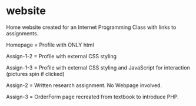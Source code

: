 # website
Home website created for an Internet Programming Class with links to assignments.

Homepage = Profile with ONLY html

Assign-1-2 = Profile with external CSS styling

Assign-1-3 = Profile with external CSS styling and JavaScript for interaction (pictures spin if clicked)

Assign-2 = Written research assignment. No Webpage involved.

Assign-3 = OrderForm page recreated from textbook to introduce PHP.

